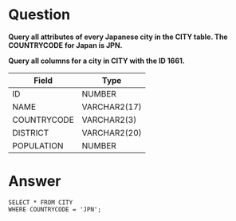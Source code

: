 # Question

**Query all attributes of every Japanese city in the CITY table. The COUNTRYCODE for Japan is JPN.**

**Query all columns for a city in CITY with the ID 1661.**

| Field       | Type         |
|-------------|--------------|
| ID          | NUMBER       |
| NAME        | VARCHAR2(17) |
| COUNTRYCODE | VARCHAR2(3)  |
| DISTRICT    | VARCHAR2(20) |
| POPULATION  | NUMBER       |

# Answer

    SELECT * FROM CITY 
    WHERE COUNTRYCODE = 'JPN';
